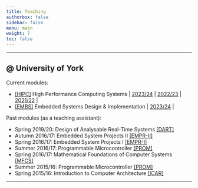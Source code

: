```yaml
---
title: Teaching
authorbox: false
sidebar: false
menu: main
weight: 7
toc: false
---
```


---

## @ University of York

Current modules:

- <u>[HIPC]</u> High Performance Computing Systems | [2023/24](https://www.york.ac.uk/students/studying/manage/programmes/module-catalogue/module/COM00036H/latest/) | [2022/23](https://www.york.ac.uk/students/studying/manage/programmes/module-catalogue/module/COM00036H/2022-23) | [2021/22](https://www.york.ac.uk/students/studying/manage/programmes/module-catalogue/module/COM00036H/2021-22) |
- <u>[EMBS]</u> Embedded Systems Design & Implementation | [2023/24](https://www.york.ac.uk/students/studying/manage/programmes/module-catalogue/module/COM00003H/2023-24) |

Past modules (as a teaching assistant):
- Spring 2019/20: Design of Analysable Real-Time Systems <u>[DART]</u>
- Autumn 2016/17: Embedded System Projects II <u>[EMPR-II]</u>
- Spring 2016/17: Embedded System Projects I <u>[EMPR-I]</u>
- Summer 2016/17: Programmable Microcontroller <u>[PROM]</u>
- Spring 2016/17: Mathematical Foundations of Computer Systems <u>[MFCS]</u>
- Summer 2015/16: Programmable Microcontroller <u>[PROM]</u>
- Spring 2015/16: Introduction to Computer Architecture <u>[ICAR]</u>

---
